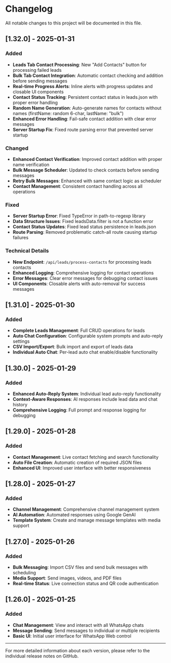# Changelog

All notable changes to this project will be documented in this file.

## [1.32.0] - 2025-01-31

### Added
- **Leads Tab Contact Processing**: New "Add Contacts" button for processing failed leads
- **Bulk Tab Contact Integration**: Automatic contact checking and addition before sending messages
- **Real-time Progress Alerts**: Inline alerts with progress updates and closable UI components
- **Contact Status Tracking**: Persistent contact status in leads.json with proper error handling
- **Random Name Generation**: Auto-generate names for contacts without names (firstName: random 6-char, lastName: "bulk")
- **Enhanced Error Handling**: Fail-safe contact addition with clear error messages
- **Server Startup Fix**: Fixed route parsing error that prevented server startup

### Changed
- **Enhanced Contact Verification**: Improved contact addition with proper name verification
- **Bulk Message Scheduler**: Updated to check contacts before sending messages
- **Retry Bulk Messages**: Enhanced with same contact logic as scheduler
- **Contact Management**: Consistent contact handling across all operations

### Fixed
- **Server Startup Error**: Fixed TypeError in path-to-regexp library
- **Data Structure Issues**: Fixed leadsData.filter is not a function error
- **Contact Status Updates**: Fixed lead status persistence in leads.json
- **Route Parsing**: Removed problematic catch-all route causing startup failures

### Technical Details
- **New Endpoint**: `/api/leads/process-contacts` for processing leads contacts
- **Enhanced Logging**: Comprehensive logging for contact operations
- **Error Messages**: Clear error messages for debugging contact issues
- **UI Components**: Closable alerts with auto-removal for success messages

## [1.31.0] - 2025-01-30

### Added
- **Complete Leads Management**: Full CRUD operations for leads
- **Auto Chat Configuration**: Configurable system prompts and auto-reply settings
- **CSV Import/Export**: Bulk import and export of leads data
- **Individual Auto Chat**: Per-lead auto chat enable/disable functionality

## [1.30.0] - 2025-01-29

### Added
- **Enhanced Auto-Reply System**: Individual lead auto-reply functionality
- **Context-Aware Responses**: AI responses include lead data and chat history
- **Comprehensive Logging**: Full prompt and response logging for debugging

## [1.29.0] - 2025-01-28

### Added
- **Contact Management**: Live contact fetching and search functionality
- **Auto File Creation**: Automatic creation of required JSON files
- **Enhanced UI**: Improved user interface with better responsiveness

## [1.28.0] - 2025-01-27

### Added
- **Channel Management**: Comprehensive channel management system
- **AI Automation**: Automated responses using Google GenAI
- **Template System**: Create and manage message templates with media support

## [1.27.0] - 2025-01-26

### Added
- **Bulk Messaging**: Import CSV files and send bulk messages with scheduling
- **Media Support**: Send images, videos, and PDF files
- **Real-time Status**: Live connection status and QR code authentication

## [1.26.0] - 2025-01-25

### Added
- **Chat Management**: View and interact with all WhatsApp chats
- **Message Sending**: Send messages to individual or multiple recipients
- **Basic UI**: Initial user interface for WhatsApp Web control

---

For more detailed information about each version, please refer to the individual release notes on GitHub. 